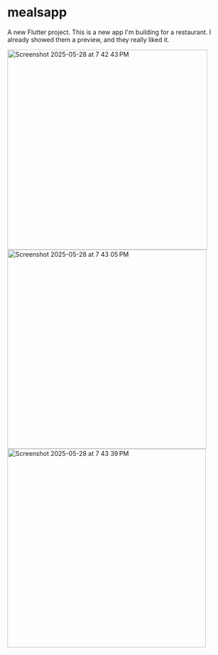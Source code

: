 # mealsapp

A new Flutter project.
This is a new app I'm building for a restaurant. I already showed them a preview, and they really liked it.

<img width="450" alt="Screenshot 2025-05-28 at 7 42 43 PM" src="https://github.com/user-attachments/assets/e0e1eb4b-3b78-4224-8d55-423d08a60877" />

<img width="448" alt="Screenshot 2025-05-28 at 7 43 05 PM" src="https://github.com/user-attachments/assets/833a2a40-00b3-4a09-ae1a-22b857c4f9ab" />

<img width="447" alt="Screenshot 2025-05-28 at 7 43 39 PM" src="https://github.com/user-attachments/assets/574d7a1d-f7fe-460f-82e7-3f8c62db0582" />




